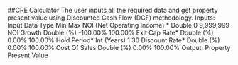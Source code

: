 
##CRE Calculator
The user inputs all the required data and get property present value using Discounted Cash Flow (DCF) methodology.
Inputs:
Input
Data Type
Min
Max
NOI (Net Operating Income) *
Double
0
9,999,999
NOI Growth
Double (%)
-100.00%
100.00%
Exit Cap Rate*
Double (%)
0.00%
100.00%
Hold Period*
Int (Years)
1
30
Discount Rate*
Double (%)
0.00%
100.00%
Cost Of Sales
Double (%)
0.00%
100.00%
Output:
Property Present Value

